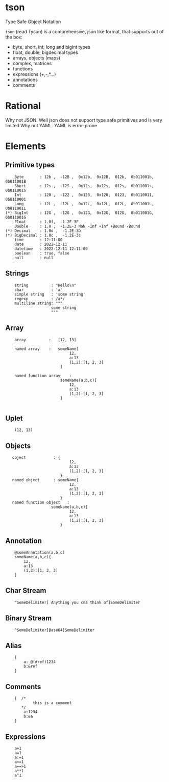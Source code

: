 # tson
Type Safe Object Notation

``tson`` (read Tyson) is a comprehensive, json like format, that supports out of the box:

* byte, short, int, long and bigint types
* float, double, bigdecimal types
* arrays, objects (maps)
* complex, matrices
* functions
* expressions (+,-,*...)
* annotations
* comments


# Rational
Why not JSON. Well json does not support type safe primitives and is very limited
Why not YAML. YAML is error-prone

# Elements
## Primitive types

```
    Byte       : 12b ,  -12B ,  0x12b,  0x12B,  012b,  0b011001b,  0b011001B
    Short      : 12s ,  -12S ,  0x12s,  0x12s,  012s,  0b011001s,  0b011001S
    Int        : 120 ,  -122 ,  0x123,  0x120,  0123,  0b0110011,  0b0110001
    Long       : 12L ,  -12L ,  0x12L,  0x12L,  012L,  0b011001L,  0b011001L
(*) BigInt     : 12G ,  -12G ,  0x12G,  0x12G,  012G,  0b011001G,  0b011001G
    Float      : 1.0f,  -1.2E-3F
    Double     : 1.0 ,  -1.2E-3 NaN -Inf +Inf +Bound -Bound
(*) Decimal    : 1.0d ,  -1.2E-3D
(*) BigDecimal : 1.0c ,  -1.2E-3c
    time       : 12:11:00
    date       : 2022-12-11
    datetime   : 2022-12-11 12:11:00
    boolean    : true, false
    null       : null
```

## Strings

```
    string          : "Hello\n"
    char            : 'a'
    simple string   : 'some string'
    regexp          : /a*/
    multiline string: """
                    some string
                    """
```


## Array

```
    array          :   [12, 13]

    named array    :   someName[
                            12,
                            a:13
                            (1,2):[1, 2, 3]
                        ]

    named function array    : 
                        someName(a,b,c)[
                            12,
                            a:13
                            (1,2):[1, 2, 3]
                        ]
                        
```

## Uplet
```
    (12, 13)
```

## Objects
```
   object            : {
                            12,
                            a:13
                            (1,2):[1, 2, 3]
                        }
   named object      : someName{
                            12,
                            a:13
                            (1,2):[1, 2, 3]
                        }
   named function object   : 
                    someName(a,b,c){
                            12,
                            a:13
                            (1,2):[1, 2, 3]
                        }
```


## Annotation
```
    @someAnnotation(a,b,c)
    someName(a,b,c){
        12,
        a:13
        (1,2):[1, 2, 3]
    }
```

## Char Stream

```
    ^SomeDelimiter[ Anything you cna think of]SomeDelimiter
```

## Binary Stream

```
    ^SomeDelimiter[Base64]SomeDelimiter
```

## Alias

```
    {
        a: @(#ref)1234
        b:&ref
    }
```

## Comments

```
    {  /* 
            this is a comment 
       */
        a:1234
        b:&a
    }
```

## Expressions

```
    a+1
    a=1
    a:=1
    a<=1
    a==>1
    a**1
    a^1    
```
